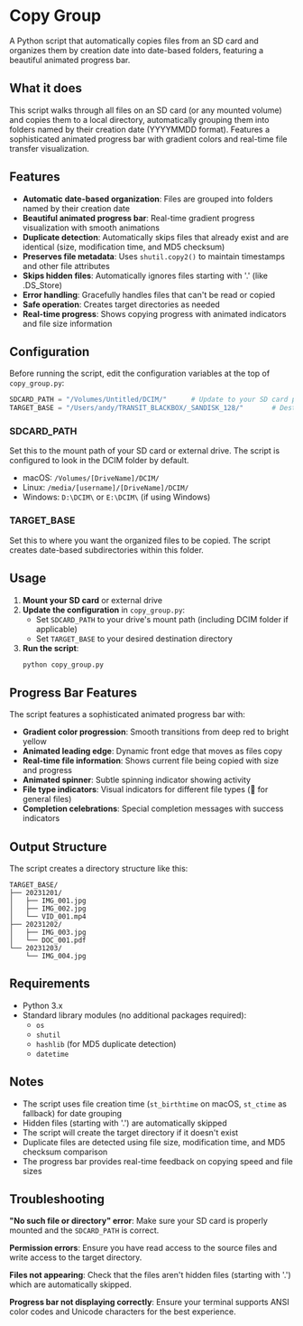# Copy Group

A Python script that automatically copies files from an SD card and organizes them by creation date into date-based folders, featuring a beautiful animated progress bar.

## What it does

This script walks through all files on an SD card (or any mounted volume) and copies them to a local directory, automatically grouping them into folders named by their creation date (YYYYMMDD format). Features a sophisticated animated progress bar with gradient colors and real-time file transfer visualization.

## Features

- **Automatic date-based organization**: Files are grouped into folders named by their creation date
- **Beautiful animated progress bar**: Real-time gradient progress visualization with smooth animations
- **Duplicate detection**: Automatically skips files that already exist and are identical (size, modification time, and MD5 checksum)
- **Preserves file metadata**: Uses `shutil.copy2()` to maintain timestamps and other file attributes
- **Skips hidden files**: Automatically ignores files starting with '.' (like .DS_Store)
- **Error handling**: Gracefully handles files that can't be read or copied
- **Safe operation**: Creates target directories as needed
- **Real-time progress**: Shows copying progress with animated indicators and file size information

## Configuration

Before running the script, edit the configuration variables at the top of `copy_group.py`:

```python
SDCARD_PATH = "/Volumes/Untitled/DCIM/"      # Update to your SD card path
TARGET_BASE = "/Users/andy/TRANSIT_BLACKBOX/_SANDISK_128/"       # Destination folder
```

### SDCARD_PATH
Set this to the mount path of your SD card or external drive. The script is configured to look in the DCIM folder by default.
- macOS: `/Volumes/[DriveName]/DCIM/`
- Linux: `/media/[username]/[DriveName]/DCIM/`
- Windows: `D:\DCIM\` or `E:\DCIM\` (if using Windows)

### TARGET_BASE
Set this to where you want the organized files to be copied. The script creates date-based subdirectories within this folder.

## Usage

1. **Mount your SD card** or external drive
2. **Update the configuration** in `copy_group.py`:
   - Set `SDCARD_PATH` to your drive's mount path (including DCIM folder if applicable)
   - Set `TARGET_BASE` to your desired destination directory
3. **Run the script**:
   ```bash
   python copy_group.py
   ```

## Progress Bar Features

The script features a sophisticated animated progress bar with:

- **Gradient color progression**: Smooth transitions from deep red to bright yellow
- **Animated leading edge**: Dynamic front edge that moves as files copy
- **Real-time file information**: Shows current file being copied with size and progress
- **Animated spinner**: Subtle spinning indicator showing activity
- **File type indicators**: Visual indicators for different file types (📀 for general files)
- **Completion celebrations**: Special completion messages with success indicators

## Output Structure

The script creates a directory structure like this:

```
TARGET_BASE/
├── 20231201/
│   ├── IMG_001.jpg
│   ├── IMG_002.jpg
│   └── VID_001.mp4
├── 20231202/
│   ├── IMG_003.jpg
│   └── DOC_001.pdf
└── 20231203/
    └── IMG_004.jpg
```

## Requirements

- Python 3.x
- Standard library modules (no additional packages required):
  - `os`
  - `shutil`
  - `hashlib` (for MD5 duplicate detection)
  - `datetime`

## Notes

- The script uses file creation time (`st_birthtime` on macOS, `st_ctime` as fallback) for date grouping
- Hidden files (starting with '.') are automatically skipped
- The script will create the target directory if it doesn't exist
- Duplicate files are detected using file size, modification time, and MD5 checksum comparison
- The progress bar provides real-time feedback on copying speed and file sizes

## Troubleshooting

**"No such file or directory" error**: Make sure your SD card is properly mounted and the `SDCARD_PATH` is correct.

**Permission errors**: Ensure you have read access to the source files and write access to the target directory.

**Files not appearing**: Check that the files aren't hidden files (starting with '.') which are automatically skipped.

**Progress bar not displaying correctly**: Ensure your terminal supports ANSI color codes and Unicode characters for the best experience. 